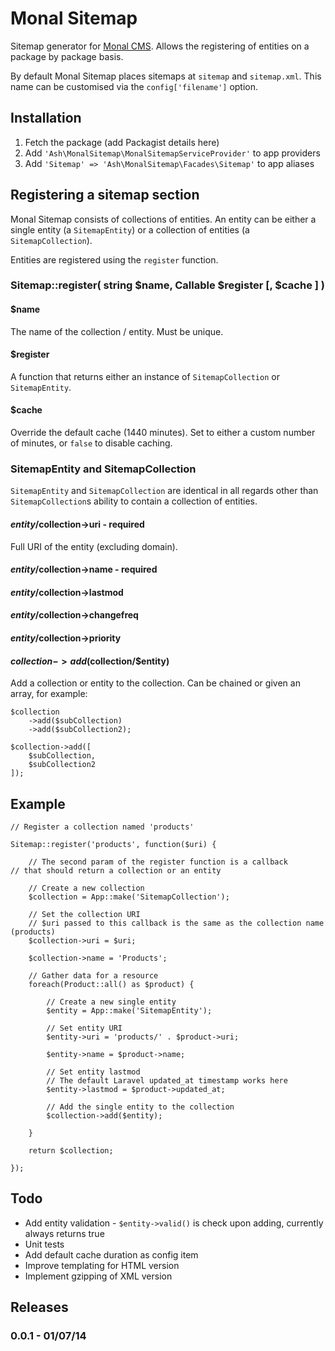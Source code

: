 # Monal Sitemap

Sitemap generator for [Monal CMS](https://github.com/arranjacques/monal). Allows the registering of entities on a package by package basis.

By default Monal Sitemap places sitemaps at `sitemap` and `sitemap.xml`. This name can be customised via the `config['filename']` option.

## Installation

1. Fetch the package (add Packagist details here)
2. Add `'Ash\MonalSitemap\MonalSitemapServiceProvider'` to app providers
3. Add `'Sitemap' => 'Ash\MonalSitemap\Facades\Sitemap'` to app aliases

## Registering a sitemap section

Monal Sitemap consists of collections of entities. An entity can be either a single entity (a `SitemapEntity`) or a collection of entities (a `SitemapCollection`).

Entities are registered using the `register` function.

### Sitemap::register( string $name, Callable $register [, $cache ] )

#### $name
The name of the collection / entity. Must be unique.

#### $register
A function that returns either an instance of `SitemapCollection` or `SitemapEntity`.

#### $cache
Override the default cache (1440 minutes). Set to either a custom number of minutes, or `false` to disable caching.

### SitemapEntity and SitemapCollection
`SitemapEntity` and `SitemapCollection` are identical in all regards other than `SitemapCollection`s ability to contain a collection of entities.

#### $entity/$collection->uri - required
Full URI of the entity (excluding domain).

#### $entity/$collection->name - required

#### $entity/$collection->lastmod

#### $entity/$collection->changefreq

#### $entity/$collection->priority

#### $collection->add($collection/$entity)
Add a collection or entity to the collection. Can be chained or given an array, for example:

	$collection
		->add($subCollection)
		->add($subCollection2);
		
	$collection->add([
		$subCollection,
		$subCollection2
	]);

## Example

	// Register a collection named 'products'
	
	Sitemap::register('products', function($uri) {
	
		// The second param of the register function is a callback
	// that should return a collection or an entity
		
		// Create a new collection
		$collection = App::make('SitemapCollection');
		
		// Set the collection URI
		// $uri passed to this callback is the same as the collection name (products)
		$collection->uri = $uri;
		
		$collection->name = 'Products';
	
		// Gather data for a resource	
		foreach(Product::all() as $product) {
			
			// Create a new single entity
			$entity = App::make('SitemapEntity');
			
			// Set entity URI
			$entity->uri = 'products/' . $product->uri;
			
			$entity->name = $product->name;
			
			// Set entity lastmod
			// The default Laravel updated_at timestamp works here
			$entity->lastmod = $product->updated_at;
			
			// Add the single entity to the collection
			$collection->add($entity);
			
		}

		return $collection;
	
	});

## Todo
- Add entity validation - `$entity->valid()` is check upon adding, currently always returns true
- Unit tests
- Add default cache duration as config item
- Improve templating for HTML version
- Implement gzipping of XML version

## Releases

### 0.0.1 - 01/07/14